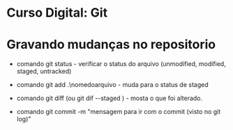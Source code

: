 # Curso Digital: Git

# Gravando mudanças no repositorio
* comando git status - verificar o status do arquivo (unmodified, modified, staged, untracked)
* comando git add .\nomedoarquivo - muda para o status de staged

* comando git diff (ou git dif --staged ) - mosta o que foi alterado.

* comando git commit -m "mensagem para ir com o commit (visto no git log)"